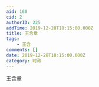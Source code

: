```yaml
---
aid: 160
cid: 2
authorID: 225
addTime: 2019-12-28T18:15:00.000Z
title: 王含章
tags:
    - 王含
comments: []
date: 2019-12-28T18:15:00.000Z
category: 时政
---
```


王含章
